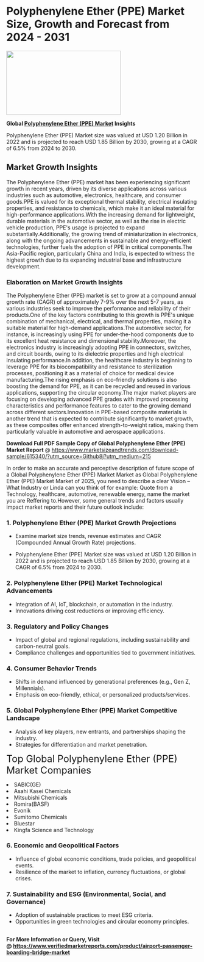 <H1>Polyphenylene Ether (PPE) Market Size, Growth and Forecast from 2024 - 2031</H1><img class="aligncenter size-medium wp-image-584254" src="https://thirdeyenews.in/wp-content/uploads/2024/09/Global-Market-Research-300x168.jpeg" alt="" width="300" height="168" /><p><strong>Global&nbsp;<a href="https://www.marketsizeandtrends.com/download-sample/615340/?utm_source=Github8j?utm_medium=215">Polyphenylene Ether (PPE) Market</a> Insights</strong></p><p>Polyphenylene Ether (PPE) Market size was valued at USD 1.20 Billion in 2022 and is projected to reach USD 1.85 Billion by 2030, growing at a CAGR of 6.5% from 2024 to 2030.</p><p><h2>Market Growth Insights</h2> The Polyphenylene Ether (PPE) market has been experiencing significant growth in recent years, driven by its diverse applications across various industries such as automotive, electronics, healthcare, and consumer goods.PPE is valued for its exceptional thermal stability, electrical insulating properties, and resistance to chemicals, which make it an ideal material for high-performance applications.With the increasing demand for lightweight, durable materials in the automotive sector, as well as the rise in electric vehicle production, PPE's usage is projected to expand substantially.Additionally, the growing trend of miniaturization in electronics, along with the ongoing advancements in sustainable and energy-efficient technologies, further fuels the adoption of PPE in critical components.The Asia-Pacific region, particularly China and India, is expected to witness the highest growth due to its expanding industrial base and infrastructure development. <h3>Elaboration on Market Growth Insights</h3> The Polyphenylene Ether (PPE) market is set to grow at a compound annual growth rate (CAGR) of approximately 7-9% over the next 5-7 years, as various industries seek to improve the performance and reliability of their products.One of the key factors contributing to this growth is PPE's unique combination of mechanical, electrical, and thermal properties, making it a suitable material for high-demand applications.The automotive sector, for instance, is increasingly using PPE for under-the-hood components due to its excellent heat resistance and dimensional stability.Moreover, the electronics industry is increasingly adopting PPE in connectors, switches, and circuit boards, owing to its dielectric properties and high electrical insulating performance.In addition, the healthcare industry is beginning to leverage PPE for its biocompatibility and resistance to sterilization processes, positioning it as a material of choice for medical device manufacturing.The rising emphasis on eco-friendly solutions is also boosting the demand for PPE, as it can be recycled and reused in various applications, supporting the circular economy.The major market players are focusing on developing advanced PPE grades with improved processing characteristics and performance features to cater to the growing demand across different sectors.Innovation in PPE-based composite materials is another trend that is expected to contribute significantly to market growth, as these composites offer enhanced strength-to-weight ratios, making them particularly valuable in automotive and aerospace applications.</p><p><span class=""><strong>Download Full PDF Sample Copy of Global Polyphenylene Ether (PPE) Market Report</strong> @ <a href="https://www.marketsizeandtrends.com/download-sample/615340/?utm_source=Github8j?utm_medium=215" target="_blank">https://www.marketsizeandtrends.com/download-sample/615340/?utm_source=Github8j?utm_medium=215</a></span></p><p>In order to make an accurate and perceptive description of future scope of a Global&nbsp;Polyphenylene Ether (PPE) Market Market as Global&nbsp;Polyphenylene Ether (PPE) Market Market of 2025, you need to describe a clear Vision &ndash; What Industry or Linda can you think of for example: Quote from a Technology, healthcare, automotive, renewable energy, name the market you are Reffering to.However, some general trends and factors usually impact market reports and their future outlook include:</p><h3>1.&nbsp;<strong>Polyphenylene Ether (PPE) Market Growth Projections</strong></h3><ul><li>Examine market size trends, revenue estimates and CAGR (Compounded Annual Growth Rate) projections.</li><li><p>Polyphenylene Ether (PPE) Market size was valued at USD 1.20 Billion in 2022 and is projected to reach USD 1.85 Billion by 2030, growing at a CAGR of 6.5% from 2024 to 2030.</p></li></ul><h3>2.&nbsp;<strong>Polyphenylene Ether (PPE) Market Technological Advancements</strong></h3><ul><li>Integration of AI, IoT, blockchain, or automation in the industry.</li><li>Innovations driving cost reductions or improving efficiency.</li></ul><h3>3.&nbsp;<strong>Regulatory and Policy Changes</strong></h3><ul><li>Impact of global and regional regulations, including sustainability and carbon-neutral goals.</li><li>Compliance challenges and opportunities tied to government initiatives.</li></ul><h3>4.&nbsp;<strong>Consumer Behavior Trends</strong></h3><ul><li>Shifts in demand influenced by generational preferences (e.g., Gen Z, Millennials).</li><li>Emphasis on eco-friendly, ethical, or personalized products/services.</li></ul><h3>5.&nbsp;<strong>Global Polyphenylene Ether (PPE) Market Competitive Landscape</strong></h3><ul><li>Analysis of key players, new entrants, and partnerships shaping the industry.</li><li>Strategies for differentiation and market penetration.</li></ul><p data-pm-slice="1 1 []"><span style="color: inherit; font-family: inherit; font-size: 25px;">Top Global Polyphenylene Ether (PPE) Market Companies</span></p><div class="" data-test-id=""><p><li>SABIC(GE)</li><li> Asahi Kasei Chemicals</li><li> Mitsubishi Chemicals</li><li> Romira(BASF)</li><li> Evonik</li><li> Sumitomo Chemicals</li><li> Bluestar</li><li> Kingfa Science and Technology</li></p></div><h3>6.&nbsp;<strong>Economic and Geopolitical Factors</strong></h3><ul><li>Influence of global economic conditions, trade policies, and geopolitical events.</li><li>Resilience of the market to inflation, currency fluctuations, or global crises.</li></ul><h3>7.&nbsp;<strong>Sustainability and ESG (Environmental, Social, and Governance)</strong></h3><ul><li>Adoption of sustainable practices to meet ESG criteria.</li><li>Opportunities in green technologies and circular economy principles.</li></ul><h2><strong style="font-size: 14px;">For More Information or Query, Visit @&nbsp;</strong><a style="background-color: #ffffff; font-size: 14px;" href="https://www.marketsizeandtrends.com/report/polyphenylene-ether-ppe-market/" target="_blank">https://www.verifiedmarketreports.com/product/airport-passenger-boarding-bridge-market</a></h2>